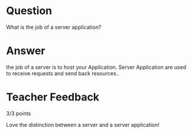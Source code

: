 # Question

What is the job of a server application?

# Answer 
the job of a server is to host your Application. Server Application are used to receive requests and send back resources..


# Teacher Feedback

3/3 points

Love the distinction between a server and a server application!